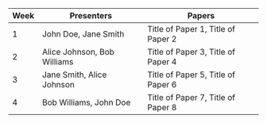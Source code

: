 
| Week | Presenters                      | Papers                          |
| ---- | ------------------------------- | ------------------------------- |
| 1    | John Doe, Jane Smith            | Title of Paper 1, Title of Paper 2 |
| 2    | Alice Johnson, Bob Williams     | Title of Paper 3, Title of Paper 4 |
| 3    | Jane Smith, Alice Johnson       | Title of Paper 5, Title of Paper 6 |
| 4    | Bob Williams, John Doe          | Title of Paper 7, Title of Paper 8 |
